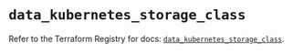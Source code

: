 # `data_kubernetes_storage_class`

Refer to the Terraform Registry for docs: [`data_kubernetes_storage_class`](https://registry.terraform.io/providers/hashicorp/kubernetes/2.31.0/docs/data-sources/storage_class).
